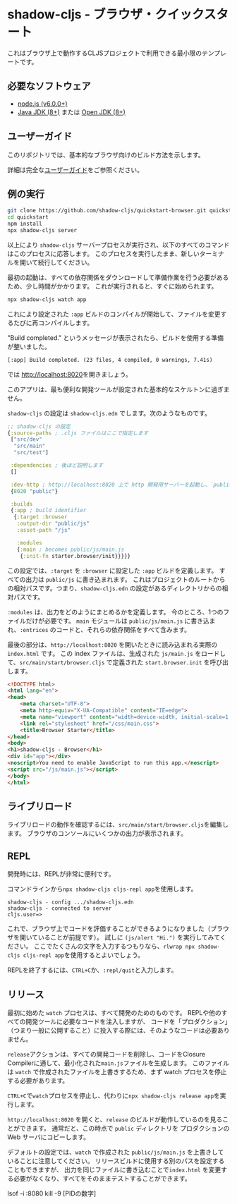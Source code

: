 # shadow-cljs - ブラウザ・クイックスタート

これはブラウザ上で動作するCLJSプロジェクトで利用できる最小限のテンプレートです。

## 必要なソフトウェア

- [node.js (v6.0.0+)](https://nodejs.org/en/download/)
- [Java JDK (8+)](http://www.oracle.com/technetwork/java/javase/downloads/index.html) または [Open JDK (8+)](http://jdk.java.net/10/)

## ユーザーガイド

このリポジトリでは、基本的なブラウザ向けのビルド方法を示します。

詳細は完全な[ユーザーガイド](https://shadow-cljs.github.io/docs/UsersGuide.html)をご参照ください。


## 例の実行

```bash
git clone https://github.com/shadow-cljs/quickstart-browser.git quickstart
cd quickstart
npm install
npx shadow-cljs server
```

以上により `shadow-cljs` サーバープロセスが実行され、以下のすべてのコマンドはこのプロセスに応答します。
このプロセスを実行したまま、新しいターミナルを開いて続行してください。

最初の起動は、すべての依存関係をダウンロードして準備作業を行う必要があるため、少し時間がかかります。
これが実行されると、すぐに始められます。

```txt
npx shadow-cljs watch app
```

これにより設定された `:app` ビルドのコンパイルが開始して、ファイルを変更するたびに再コンパイルします。

"Build completed." というメッセージが表示されたら、ビルドを使用する準備が整いました。

```txt
[:app] Build completed. (23 files, 4 compiled, 0 warnings, 7.41s)
```

では [http://localhost:8020](http://localhost:8020)を開きましょう。

このアプリは、最も便利な開発ツールが設定された基本的なスケルトンに過ぎません。

`shadow-cljs` の設定は `shadow-cljs.edn` でします。次のようなものです。

```clojure
;; shadow-cljs の設定
{:source-paths ; .cljs ファイルはここで指定します
 ["src/dev"
  "src/main"
  "src/test"] 

 :dependencies ; 後ほど説明します
 [] 

 :dev-http ; http://localhost:8020 上で http 開発用サーバーを起動し、`public` をサーブします。
 {8020 "public"}

 :builds
 {:app ; build identifier
  {:target :browser
   :output-dir "public/js"
   :asset-path "/js"

   :modules
   {:main ; becomes public/js/main.js
    {:init-fn starter.browser/init}}}}}
```

この設定では、`:target` を `:browser` に設定した `:app` ビルドを定義します。
すべての出力は `public/js` に書き込まれます。
これはプロジェクトのルートからの相対パスです。つまり、`shadow-cljs.edn` の設定があるディレクトリからの相対パスです。

`:modules` は、出力をどのようにまとめるかを定義します。
今のところ、1つのファイルだけが必要です。
`main` モジュールは `public/js/main.js` に書き込まれ、`:entrices` のコードと、それらの依存関係をすべて含みます。

最後の部分は、`http://localhost:8020` を開いたときに読み込まれる実際の `index.html` です。
この index ファイルは、生成された `js/main.js` をロードして、`src/main/start/browser.cljs` で定義された `start.browser.init` を呼び出します。

```html
<!DOCTYPE html>
<html lang="en">
<head>
    <meta charset="UTF-8">
    <meta http-equiv="X-UA-Compatible" content="IE=edge">
    <meta name="viewport" content="width=device-width, initial-scale=1.0">
    <link rel="stylesheet" href="/css/main.css">
    <title>Browser Starter</title>
</head>
<body>
<h1>shadow-cljs - Browser</h1>
<div id="app"></div>
<noscript>You need to enable JavaScript to run this app.</noscript>
<script src="/js/main.js"></script>
</body>
</html>
```

## ライブリロード

ライブリロードの動作を確認するには、`src/main/start/browser.cljs`を編集します。
ブラウザのコンソールにいくつかの出力が表示されます。

## REPL

開発時には、REPLが非常に便利です。

コマンドラインから`npx shadow-cljs cljs-repl app`を使用します。

```
shadow-cljs - config .../shadow-cljs.edn
shadow-cljs - connected to server
cljs.user=>
```

これで、ブラウザ上でコードを評価することができるようになりました（ブラウザを開いていることが前提です）。
試しに `(js/alert "Hi.")` を実行してみてください。
ここでたくさんの文字を入力するつもりなら、`rlwrap npx shadow-cljs cljs-repl app`を使用するとよいでしょう。

REPLを終了するには、`CTRL+C`か、`:repl/quit`と入力します。

## リリース

最初に始めた `watch` プロセスは、すべて開発のためのものです。
REPLや他のすべての開発ツールに必要なコードを注入しますが、
コードを「プロダクション」（つまり一般に公開すること）に投入する際には、そのようなコードは必要ありません。

`release`アクションは、すべての開発コードを削除し、コードをClosure Compilerに通して、最小化された`main.js`ファイルを生成します。
このファイルは `watch` で作成されたファイルを上書きするため、まず watch プロセスを停止する必要があります。

`CTRL+C`で`watch`プロセスを停止し、代わりに`npx shadow-cljs release app`を実行します。

`http://localhost:8020` を開くと、`release` のビルドが動作しているのを見ることができます。
通常だと、この時点で `public` ディレクトリを プロダクションの Web サーバにコピーします。

デフォルトの設定では、`watch` で作成された `public/js/main.js` を上書きしていることに注意してください。
リリースビルドに使用する別のパスを設定することもできますが、
出力を同じファイルに書き込むことで`index.html` を変更する必要がなくなり、すべてをそのままテストすることができます。


lsof -i :8080
kill -9 [PIDの数字]